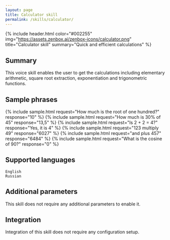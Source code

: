 ```yaml
---
layout: page
title: Calculator skill
permalink: /skills/calculator/
---
```


{% include header.html color="#002255" img="https://assets.zenbox.ai/zenbox-icons/calculator.png" title="Calculator skill" summary="Quick and efficient calculations" %}

## Summary
This voice skill enables the user to get the calculations including elementary arithmetic, square root extraction, exponentiation and trigonometric functions.


## Sample phrases
{% include sample.html request="How much is the root of one hundred?" response="10" %}
{% include sample.html request="How much is 30% of 45" response="13,5" %}
{% include sample.html request="Is 2 + 2 = 4?" response="Yes, it is 4" %}
{% include sample.html request="123 multiply 49" response="6027" %}
{% include sample.html request="and plus 457" response="6484" %}
{% include sample.html request="What is the cosine of 90?" response="0" %}

## Supported languages
`English`  
`Russian`


## Additional parameters
This skill does not require any additional parameters to enable it.

## Integration
Integration of this skill does not require any configuration setup.